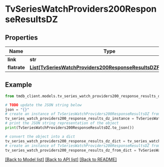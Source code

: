 # TvSeriesWatchProviders200ResponseResultsDZ


## Properties

Name | Type | Description | Notes
------------ | ------------- | ------------- | -------------
**link** | **str** |  | [optional] 
**flatrate** | [**List[TvSeriesWatchProviders200ResponseResultsDZFlatrateInner]**](TvSeriesWatchProviders200ResponseResultsDZFlatrateInner.md) |  | [optional] 

## Example

```python
from tmdb_client.models.tv_series_watch_providers200_response_results_dz import TvSeriesWatchProviders200ResponseResultsDZ

# TODO update the JSON string below
json = "{}"
# create an instance of TvSeriesWatchProviders200ResponseResultsDZ from a JSON string
tv_series_watch_providers200_response_results_dz_instance = TvSeriesWatchProviders200ResponseResultsDZ.from_json(json)
# print the JSON string representation of the object
print(TvSeriesWatchProviders200ResponseResultsDZ.to_json())

# convert the object into a dict
tv_series_watch_providers200_response_results_dz_dict = tv_series_watch_providers200_response_results_dz_instance.to_dict()
# create an instance of TvSeriesWatchProviders200ResponseResultsDZ from a dict
tv_series_watch_providers200_response_results_dz_from_dict = TvSeriesWatchProviders200ResponseResultsDZ.from_dict(tv_series_watch_providers200_response_results_dz_dict)
```
[[Back to Model list]](../README.md#documentation-for-models) [[Back to API list]](../README.md#documentation-for-api-endpoints) [[Back to README]](../README.md)


